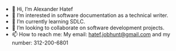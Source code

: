 - 👋 Hi, I’m Alexander Hatef
- 👀 I’m interested in software documentation as a technical writer.
- 🌱 I’m currently learning SDLC.
- 💞️ I’m looking to collaborate on software development projects.
- 📫 How to reach me: My email: hatef.jobhunt@gmail.com and my number: 312-200-6801

<!---
Alexanderhatef/Alexanderhatef is a ✨ special ✨ repository because its `README.md` (this file) appears on your GitHub profile.
You can click the Preview link to take a look at your changes.
--->
